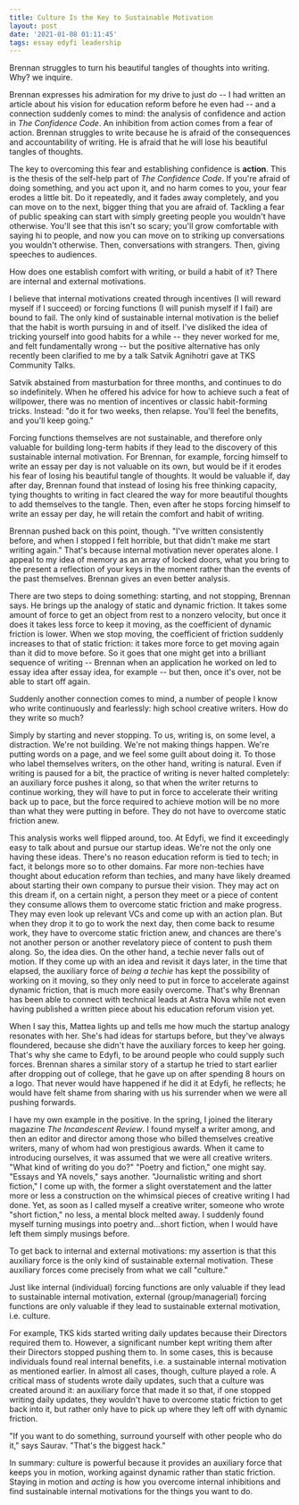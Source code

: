 ```yaml
---
title: Culture Is the Key to Sustainable Motivation
layout: post
date: '2021-01-08 01:11:45'
tags: essay edyfi leadership
---
```


Brennan struggles to turn his beautiful tangles of thoughts into writing. Why? we inquire.

Brennan expresses his admiration for my drive to just *do* -- I had written an article about his vision for education reform before he even had -- and a connection suddenly comes to mind: the analysis of confidence and action in *The Confidence Code*. An inhibition from action comes from a fear of action. Brennan struggles to write because he is afraid of the consequences and accountability of writing. He is afraid that he will lose his beautiful tangles of thoughts.

The key to overcoming this fear and establishing confidence is **action**. This is the thesis of the self-help part of *The Confidence Code*. If you're afraid of doing something, and you act upon it, and no harm comes to you, your fear erodes a little bit. Do it repeatedly, and it fades away completely, and you can move on to the next, bigger thing that you are afraid of. Tackling a fear of public speaking can start with simply greeting people you wouldn't have otherwise. You'll see that this isn't so scary; you'll grow comfortable with saying hi to people, and now you can move on to striking up conversations you wouldn't otherwise. Then, conversations with strangers. Then, giving speeches to audiences.

How does one establish comfort with writing, or build a habit of it? There are internal and external motivations.

I believe that internal motivations created through incentives (I will reward myself if I succeed) or forcing functions (I will punish myself if I fail) are bound to fail. The only kind of sustainable internal motivation is the belief that the habit is worth pursuing in and of itself. I've disliked the idea of tricking yourself into good habits for a while -- they never worked for me, and felt fundamentally wrong -- but the positive alternative has only recently been clarified to me by a talk Satvik Agnihotri gave at TKS Community Talks.

Satvik abstained from masturbation for three months, and continues to do so indefinitely. When he offered his advice for how to achieve such a feat of willpower, there was no mention of incentives or classic habit-forming tricks. Instead: "do it for two weeks, then relapse. You'll feel the benefits, and you'll keep going."

Forcing functions themselves are not sustainable, and therefore only valuable for building long-term habits if they lead to the discovery of this sustainable internal motivation. For Brennan, for example, forcing himself to write an essay per day is not valuable on its own, but would be if it erodes his fear of losing his beautiful tangle of thoughts. It would be valuable if, day after day, Brennan found that instead of losing his free thinking capacity, tying thoughts to writing in fact cleared the way for more beautiful thoughts to add themselves to the tangle. Then, even after he stops forcing himself to write an essay per day, he will retain the comfort and habit of writing.

Brennan pushed back on this point, though. "I've written consistently before, and when I stopped I felt horrible, but that didn't make me start writing again." That's because internal motivation never operates alone. I appeal to my idea of memory as an array of locked doors, what you bring to the present a reflection of your keys in the moment rather than the events of the past themselves. Brennan gives an even better analysis.

There are two steps to doing something: starting, and not stopping, Brennan says. He brings up the analogy of static and dynamic friction. It takes some amount of force to get an object from rest to a nonzero velocity, but once it does it takes less force to keep it moving, as the coefficient of dynamic friction is lower. When we stop moving, the coefficient of friction suddenly increases to that of static friction: it takes more force to get moving again than it did to move before. So it goes that one might get into a brilliant sequence of writing -- Brennan when an application he worked on led to essay idea after essay idea, for example -- but then, once it's over, not be able to start off again.

Suddenly another connection comes to mind, a number of people I know who write continuously and fearlessly: high school creative writers. How do they write so much?

Simply by starting and never stopping. To us, writing is, on some level, a distraction. We're not building. We're not making things happen. We're putting words on a page, and we feel some guilt about doing it. To those who label themselves writers, on the other hand, writing is natural. Even if writing is paused for a bit, the practice of writing is never halted completely: an auxiliary force pushes it along, so that when the writer returns to continue working, they will have to put in force to accelerate their writing back up to pace, but the force required to achieve motion will be no more than what they were putting in before. They do not have to overcome static friction anew.

This analysis works well flipped around, too. At Edyfi, we find it exceedingly easy to talk about and pursue our startup ideas. We're not the only one having these ideas. There's no reason education reform is tied to tech; in fact, it belongs more so to other domains. Far more non-techies have thought about education reform than techies, and many have likely dreamed about starting their own company to pursue their vision. They may act on this dream if, on a certain night, a person they meet or a piece of content they consume allows them to overcome static friction and make progress. They may even look up relevant VCs and come up with an action plan. But when they drop it to go to work the next day, then come back to resume work, they have to overcome static friction anew, and chances are there's not another person or another revelatory piece of content to push them along. So, the idea dies. On the other hand, a techie never falls out of motion. If they come up with an idea and revisit it days later, in the time that elapsed, the auxiliary force of *being a techie* has kept the possibility of working on it moving, so they only need to put in force to accelerate against dynamic friction, that is much more easily overcome. That's why Brennan has been able to connect with technical leads at Astra Nova while not even having published a written piece about his education reforum vision yet.

When I say this, Mattea lights up and tells me how much the startup analogy resonates with her. She's had ideas for startups before, but they've always floundered, because she didn't have the auxiliary forces to keep her going. That's why she came to Edyfi, to be around people who could supply such forces. Brennan shares a similar story of a startup he tried to start earlier after dropping out of college, that he gave up on after spending 8 hours on a logo. That never would have happened if he did it at Edyfi, he reflects; he would have felt shame from sharing with us his surrender when we were all pushing forwards.

I have my own example in the positive. In the spring, I joined the literary magazine *The Incandescent Review*. I found myself a writer among, and then an editor and director among those who billed themselves creative writers, many of whom had won prestigious awards. When it came to introducing ourselves, it was assumed that we were all creative writers. "What kind of writing do you do?" "Poetry and fiction," one might say. "Essays and YA novels," says another. "Journalistic writing and short fiction," I come up with, the former a slight overstatement and the latter more or less a construction on the whimsical pieces of creative writing I had done. Yet, as soon as I called myself a creative writer, someone who wrote "short fiction," no less, a mental block melted away. I suddenly found myself turning musings into poetry and...short fiction, when I would have left them simply musings before.

To get back to internal and external motivations: my assertion is that this auxiliary force is the only kind of sustainable external motivation. These auxiliary forces come precisely from what we call "culture."

Just like internal (individual) forcing functions are only valuable if they lead to sustainable internal motivation, external (group/managerial) forcing functions are only valuable if they lead to sustainable external motivation, i.e. culture.

For example, TKS kids started writing daily updates because their Directors required them to. However, a significant number kept writing them after their Directors stopped pushing them to. In some cases, this is because individuals found real internal benefits, i.e. a sustainable internal motivation as mentioned earlier. In almost all cases, though, culture played a role. A critical mass of students wrote daily updates, such that a culture was created around it: an auxiliary force that made it so that, if one stopped writing daily updates, they wouldn't have to overcome static friction to get back into it, but rather only have to pick up where they left off with dynamic friction.

"If you want to do something, surround yourself with other people who do it," says Saurav. "That's the biggest hack."

In summary: culture is powerful because it provides an auxiliary force that keeps you in motion, working against dynamic rather than static friction. Staying in motion and *acting* is how you overcome internal inhibitions and find sustainable internal motivations for the things you want to do.